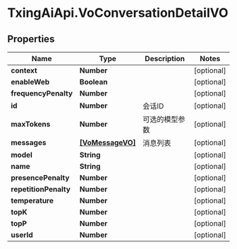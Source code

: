 # TxingAiApi.VoConversationDetailVO

## Properties

Name | Type | Description | Notes
------------ | ------------- | ------------- | -------------
**context** | **Number** |  | [optional] 
**enableWeb** | **Boolean** |  | [optional] 
**frequencyPenalty** | **Number** |  | [optional] 
**id** | **Number** | 会话ID | [optional] 
**maxTokens** | **Number** | 可选的模型参数 | [optional] 
**messages** | [**[VoMessageVO]**](VoMessageVO.md) | 消息列表 | [optional] 
**model** | **String** |  | [optional] 
**name** | **String** |  | [optional] 
**presencePenalty** | **Number** |  | [optional] 
**repetitionPenalty** | **Number** |  | [optional] 
**temperature** | **Number** |  | [optional] 
**topK** | **Number** |  | [optional] 
**topP** | **Number** |  | [optional] 
**userId** | **Number** |  | [optional] 


